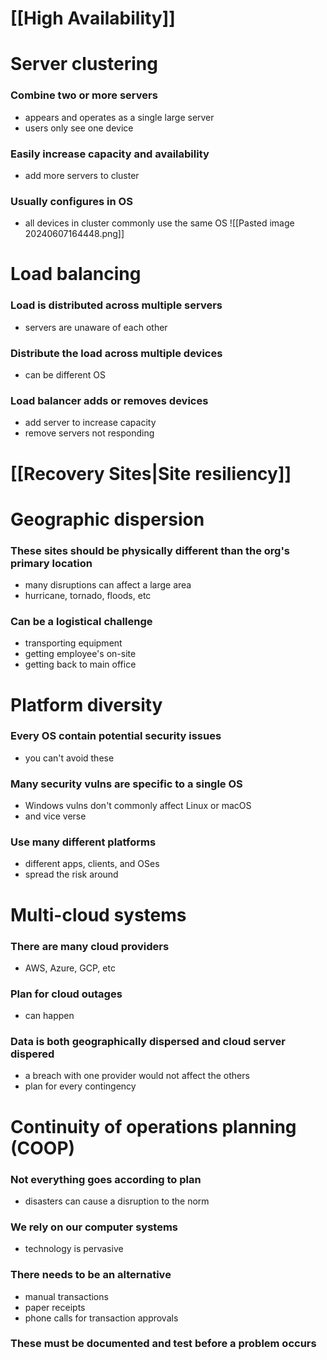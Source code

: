 # [[High Availability]]
# Server clustering
### Combine two or more servers
- appears and operates as a single large server
- users only see one device
### Easily increase capacity and availability
- add more servers to cluster
### Usually configures in OS
- all devices in cluster commonly use the same OS
![[Pasted image 20240607164448.png]]
# Load balancing
### Load is distributed across multiple servers
- servers are unaware of each other
### Distribute the load across multiple devices
- can be different OS
### Load balancer adds or removes devices
- add server to increase capacity
- remove servers not responding
# [[Recovery Sites|Site resiliency]]
# Geographic dispersion
### These sites should be physically different than the org's primary location
- many disruptions can affect a large area
- hurricane, tornado, floods, etc
### Can be a logistical challenge
- transporting equipment
- getting employee's on-site
- getting back to main office
# Platform diversity
### Every OS contain potential security issues
- you can't avoid these
### Many security vulns are specific to a single OS
- Windows vulns don't commonly affect Linux or macOS
- and vice verse
### Use many different platforms
- different apps, clients, and OSes
- spread the risk around
# Multi-cloud systems
### There are many cloud providers
- AWS, Azure, GCP, etc
### Plan for cloud outages
- can happen
### Data is both geographically dispersed and cloud server dispered
- a breach with one provider would not affect the others
- plan for every contingency
# Continuity of operations planning (COOP)
### Not everything goes according to plan
- disasters can cause a disruption to the norm
### We rely on our computer systems
- technology is pervasive
### There needs to be an alternative
- manual transactions
- paper receipts
- phone calls for transaction approvals
### These must be documented and test before a problem occurs
